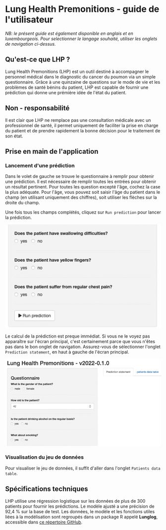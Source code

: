 # Lung Health Premonitions - guide de l'utilisateur

_NB: le présent guide est également disponible en anglais et en luxembourgeois. Pour selectionner le langage souhaité, utiliser les onglets de navigation ci-dessus._

## Qu'est-ce que LHP ?

Lung Health Premonitions (LHP) est un outil destiné à accompagner le personnel médical dans le diagnostic du cancer du poumon via un simple questionnaire. Grâce à une quinzaine de questions sur le mode de vie et les problèmes de santé bénins du patient, LHP est capable de fournir une prédiction qui donne une prémière idée de l'état du patient.

## Non - responsabilité

Il est clair que LHP ne remplace pas une consultation médicale avec un professionnel de santé, il permet uniquement de faciliter la prise en charge du patient et de prendre rapidement la bonne décision pour le traitement de son état. 

## Prise en main de l'application

### Lancement d'une prédiction

Dans le volet de gauche se trouve le questionnaire à remplir pour obtenir une prédiction. Il est nécessaire de remplir toutes les entrées pour obtenir un résultat pertinent. Pour toutes les question excepté l'âge, cochez la case la plus adéquate. Pour l'âge, vous pouvez soit saisir l'âge du patient dans le champ (en utilisant uniquement des chiffres), soit utiliser les flèches sur la droite du champ.

Une fois tous les champs complétés, cliquez sur `Run prediction` pour lancer la prédiction.

![Bouton `Run prediction`](run-prediction.png)

Le calcul de la prédiction est preque immédiat. Si vous ne le voyez pas apparaître sur l'écran principal, c'est certainement parce que vous n'êtes pas dans le bon onglet de navigation. Assurez-vous de sélectionner l'onglet `Prediction statement`, en haut à gauche de l'écran principal. 

![Onglet `Prediction statement`](prediction-statement.png)

### Visualisation du jeu de données

Pour visualiser le jeu de données, il suffit d'aller dans l'onglet `Patients data table`. 

## Spécifications techniques

LHP utilise une régression logistique sur les données de plus de 300 patients pour fournir les prédictions. Le modèle ajusté a une précision de 92,4 % sur la base de test. Les données, le modèle et les fonctions utiles liées à la modélisation sont regroupés dans un package R appelé **Lunglog**, accessible dans [ce répertoire GitHub](https://github.com/B-Gendron/lunglog).